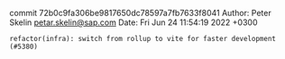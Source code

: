 commit 72b0c9fa306be9817650dc78597a7fb7633f8041
Author: Peter Skelin <petar.skelin@sap.com>
Date:   Fri Jun 24 11:54:19 2022 +0300

    refactor(infra): switch from rollup to vite for faster development (#5380)
